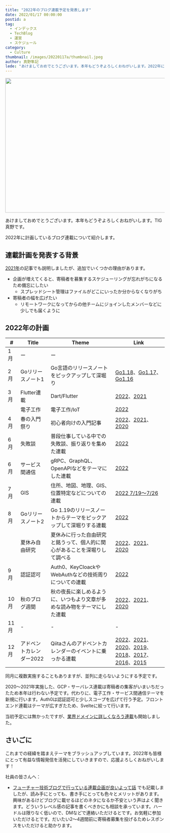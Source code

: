 ```yaml
---
title: "2022年のブログ連載予定を発表します"
date: 2022/01/17 00:00:00
postid: a
tag:
  - インデックス
  - TechBlog
  - 運営
  - スケジュール
category:
  - Culture
thumbnail: /images/20220117a/thumbnail.jpeg
author: 真野隼記
lede: "あけましておめでとうございます。本年もどうぞよろしくおねがいします。2022年に計画しているブログ連載について紹介します。"
---
```

<img src="/images/20220117a/calendar.jpeg" alt="" title="Andreas LischkaPixabayからの画像" width="640" height="426" loading="lazy">


あけましておめでとうございます。本年もどうぞよろしくおねがいします。TIG真野です。

2022年に計画しているブログ連載について紹介します。

## 連載計画を発表する背景

[2021年](/articles/20210112/)の記事でも説明しましたが、追加でいくつかの理由があります。

* 企画が増えてくると、寄稿者を募集するスケジューリングが忘れがちになるため備忘にしたい
    * スプレッドシート管理はファイルがどこにいったか分からなくなりがち
* 寄稿者の幅を広げたい
    * リモートワークになってからの他チームにジョインしたメンバーなどに少しでも届くように


## 2022年の計画

| #    | Title                    | Theme                                                                 |   Link                                       |
|------|--------------------------|---------------------------------------------------------------------|----------------------------------------------|
| 1月  | ー                       | ー                                                                  |                                             |
| 2月  | Goリリースノート1         | Go言語のリリースノートをピックアップして深堀り       | [Go1.18](/articles/20220209a/)、[Go1.17](/articles/20210810a/)、[Go1.16](/articles/20210207/)    |
| 3月  | Flutter連載              | Dart/Flutter              | [2022](/articles/20220315a/)、[2021](/articles/20210510a/)                                     |
|      | 電子工作                 | 電子工作/IoT                                  | [2022](/articles/20220418a/)                                         |
| 4月  | 春の入門祭り             | 初心者向けの入門記事                           | [2022](/articles/20220418a/)、[2021](/articles/20210414a/)、[2020](/articles/20200529/)              |
| 6月  | 失敗談                   |  普段仕事している中での失敗談、振り返りを集めた連載                    | [2022](/articles/20220601a/)                                         |
| 6月  | サービス間通信           | gRPC、GraphQL、OpenAPIなどをテーマにした連載                           | [2022](/articles/20220622a/)                                         |
| 7月  | GIS                     | 住所、地図、地理、GIS、位置特定などについての連載                       | [2022 7/19～7/26](/articles/20220719a/)                              |
| 8月  | Goリリースノート2        | Go 1.19のリリースノートからテーマをピックアップして深堀りする連載        | [2022](/articles/20220801a/)                                         |
|      | 夏休み自由研究           | 夏休みに行った自由研究と銘うって、個人的に関心があることを深堀りして調べる | [2022](/articles/20220822a/)、[2021](/articles/20210823a/)、[2020](/articles/20200726/)                               |
| 9月  | 認証認可                 | Auth0、KeyCloackやWebAuthなどの技術周りについての連載                   | [2022](/articles/20221003a/)           |
| 10月 | 秋のブログ週間           | 秋の夜長に楽しめるように、いつもより文章が多めな読み物をテーマにした連載  | [2022](/articles/20221031a/)、[2021](/articles/20211027a/)、[2020](/articles/20201026/)    |
| 11月 | -              | -           | -                |
| 12月 | アドベントカレンダー2022 | Qiitaさんのアドベントカレンダーのイベントに乗っかる連載                  | [2022](https://qiita.com/advent-calendar/2022/future)、[2021](http://qiita.com/advent-calendar/2021/future)、[2020](http://qiita.com/advent-calendar/2020/future)、[2019](http://qiita.com/advent-calendar/2019/future)、[2018](http://qiita.com/advent-calendar/2018/future)、[2017](http://qiita.com/advent-calendar/2017/future)、[2016](http://qiita.com/advent-calendar/2016/future)、[2015](http://qiita.com/advent-calendar/2015/future)  |

同月に複数実施することもありますが、並列に走らないようにする予定です。

2020～2021年実施した、GCP・サーバレス連載は寄稿者の集客がいまいちだったため本年は行わない予定です。代わりに、電子工作・サービス間通信テーマを新規に行います。Auth0は認証認可と少しスコープを広げて行う予定。フロントエンド連載はテーマが広すぎたため、Svelteに絞って行います。

当初予定には無かったですが、[業界ドメインに詳しくなろう連載](/articles/20220616a/)も開始しました。


## さいごに

これまでの経緯を踏まえテーマをブラッシュアップしています。2022年も皆様にとって有益な情報発信を活発にしていきますので、応援よろしくおねがいします！

社員の皆さんへ：

* [フューチャー技術ブログで行っている連載企画が良いよって話](/articles/20200908/) でも記載しましたが、読み手にとっても、書き手にとっても色々とメリットがあります。興味があるけどブログに載せるほどのネタになるか不安という声はよく聞きます。どういうレベル感の記事を書くべきかにも相談を承っています。ハードルは限りなく低いので、DMなどで連絡いただけるとです。お気軽に参加いただけるとです。だいたい2～4週間前に寄稿者募集を投げるためレスポンスをいただけると助かります。


